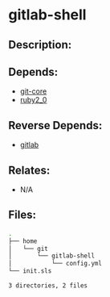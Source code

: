 # gitlab-shell

## Description:



## Depends:

  -  [git-core](salt/git-core)
  -  [ruby2_0](salt/ruby2_0)

## Reverse Depends:

  -  [gitlab](salt/gitlab)

## Relates:

  -  N/A

## Files:

```bash
.
├── home
│   └── git
│       └── gitlab-shell
│           └── config.yml
└── init.sls

3 directories, 2 files
```
